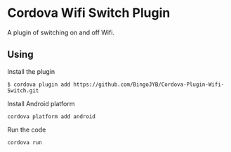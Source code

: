 # Cordova Wifi Switch Plugin

A plugin of switching on and off Wifi.

## Using
    
Install the plugin

    $ cordova plugin add https://github.com/BingoJYB/Cordova-Plugin-Wifi-Switch.git

Install Android platform

    cordova platform add android
    
Run the code

    cordova run
